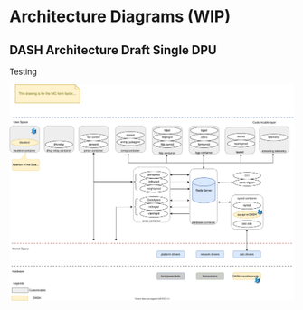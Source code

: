 # Architecture Diagrams (WIP)

## DASH Architecture Draft Single DPU

Testing

![DASH Architecture Draft on Single DPU](images/architecture/dash-architecture-draft-single-DPU.svg)
